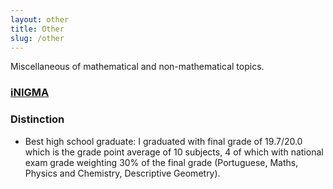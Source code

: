 ```yaml
---
layout: other
title: Other
slug: /other
---
```


Miscellaneous of mathematical and non-mathematical topics.

<h3> <a href="https://www.facebook.com/inigmafcup/">iNIGMA</a> </h3>



<h3> Distinction </h3>

- Best high school graduate: I graduated with final grade of 19.7/20.0 which is the grade point average of 10 subjects, 4 of which with national exam grade weighting 30% of the final grade (Portuguese, Maths, Physics and Chemistry, Descriptive Geometry).

<br />
<br />
